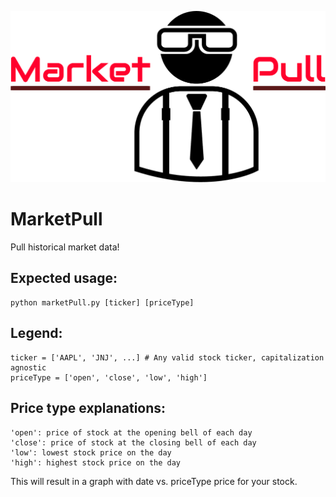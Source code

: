 ![Alt text](marketPull.png?raw=true)

# MarketPull
Pull historical market data!

## Expected usage:
    python marketPull.py [ticker] [priceType]

## Legend:
    ticker = ['AAPL', 'JNJ', ...] # Any valid stock ticker, capitalization agnostic
    priceType = ['open', 'close', 'low', 'high']

## Price type explanations:
    'open': price of stock at the opening bell of each day
    'close': price of stock at the closing bell of each day
    'low': lowest stock price on the day
    'high': highest stock price on the day

This will result in a graph with date vs. priceType price for your stock.
